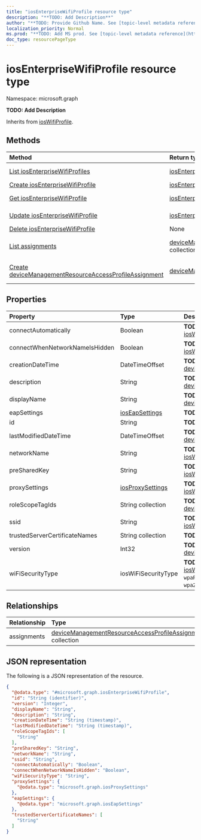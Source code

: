 ```yaml
---
title: "iosEnterpriseWifiProfile resource type"
description: "**TODO: Add Description**"
author: "**TODO: Provide Github Name. See [topic-level metadata reference](https://msgo.azurewebsites.net/add/document/guidelines/metadata.html#topic-level-metadata)**"
localization_priority: Normal
ms.prod: "**TODO: Add MS prod. See [topic-level metadata reference](https://msgo.azurewebsites.net/add/document/guidelines/metadata.html#topic-level-metadata)**"
doc_type: resourcePageType
---
```


# iosEnterpriseWifiProfile resource type

Namespace: microsoft.graph

**TODO: Add Description**


Inherits from [iosWifiProfile](../resources/ioswifiprofile.md).

## Methods
|Method|Return type|Description|
|:---|:---|:---|
|[List iosEnterpriseWifiProfiles](../api/iosenterprisewifiprofile-list.md)|[iosEnterpriseWifiProfile](../resources/iosenterprisewifiprofile.md) collection|Get a list of the [iosEnterpriseWifiProfile](../resources/iosenterprisewifiprofile.md) objects and their properties.|
|[Create iosEnterpriseWifiProfile](../api/iosenterprisewifiprofile-create.md)|[iosEnterpriseWifiProfile](../resources/iosenterprisewifiprofile.md)|Create a new [iosEnterpriseWifiProfile](../resources/iosenterprisewifiprofile.md) object.|
|[Get iosEnterpriseWifiProfile](../api/iosenterprisewifiprofile-get.md)|[iosEnterpriseWifiProfile](../resources/iosenterprisewifiprofile.md)|Read the properties and relationships of an [iosEnterpriseWifiProfile](../resources/iosenterprisewifiprofile.md) object.|
|[Update iosEnterpriseWifiProfile](../api/iosenterprisewifiprofile-update.md)|[iosEnterpriseWifiProfile](../resources/iosenterprisewifiprofile.md)|Update the properties of an [iosEnterpriseWifiProfile](../resources/iosenterprisewifiprofile.md) object.|
|[Delete iosEnterpriseWifiProfile](../api/iosenterprisewifiprofile-delete.md)|None|Deletes an [iosEnterpriseWifiProfile](../resources/iosenterprisewifiprofile.md) object.|
|[List assignments](../api/iosenterprisewifiprofile-list-assignments.md)|[deviceManagementResourceAccessProfileAssignment](../resources/intune-devicemanagementresourceaccessprofileassignment.md) collection|Get the deviceManagementResourceAccessProfileAssignment resources from the assignments navigation property.|
|[Create deviceManagementResourceAccessProfileAssignment](../api/iosenterprisewifiprofile-post-assignments.md)|[deviceManagementResourceAccessProfileAssignment](../resources/intune-devicemanagementresourceaccessprofileassignment.md)|Create a new deviceManagementResourceAccessProfileAssignment object.|

## Properties
|Property|Type|Description|
|:---|:---|:---|
|connectAutomatically|Boolean|**TODO: Add Description** Inherited from [iosWifiProfile](../resources/ioswifiprofile.md)|
|connectWhenNetworkNameIsHidden|Boolean|**TODO: Add Description** Inherited from [iosWifiProfile](../resources/ioswifiprofile.md)|
|creationDateTime|DateTimeOffset|**TODO: Add Description** Inherited from [deviceManagementResourceAccessProfileBase](../resources/intune-devicemanagementresourceaccessprofilebase.md)|
|description|String|**TODO: Add Description** Inherited from [deviceManagementResourceAccessProfileBase](../resources/intune-devicemanagementresourceaccessprofilebase.md)|
|displayName|String|**TODO: Add Description** Inherited from [deviceManagementResourceAccessProfileBase](../resources/intune-devicemanagementresourceaccessprofilebase.md)|
|eapSettings|[iosEapSettings](../resources/intune-ioseapsettings.md)|**TODO: Add Description**|
|id|String|**TODO: Add Description** Inherited from [entity](../resources/entity.md)|
|lastModifiedDateTime|DateTimeOffset|**TODO: Add Description** Inherited from [deviceManagementResourceAccessProfileBase](../resources/intune-devicemanagementresourceaccessprofilebase.md)|
|networkName|String|**TODO: Add Description** Inherited from [iosWifiProfile](../resources/ioswifiprofile.md)|
|preSharedKey|String|**TODO: Add Description** Inherited from [iosWifiProfile](../resources/ioswifiprofile.md)|
|proxySettings|[iosProxySettings](../resources/intune-iosproxysettings.md)|**TODO: Add Description** Inherited from [iosWifiProfile](../resources/ioswifiprofile.md)|
|roleScopeTagIds|String collection|**TODO: Add Description** Inherited from [deviceManagementResourceAccessProfileBase](../resources/intune-devicemanagementresourceaccessprofilebase.md)|
|ssid|String|**TODO: Add Description** Inherited from [iosWifiProfile](../resources/ioswifiprofile.md)|
|trustedServerCertificateNames|String collection|**TODO: Add Description**|
|version|Int32|**TODO: Add Description** Inherited from [deviceManagementResourceAccessProfileBase](../resources/intune-devicemanagementresourceaccessprofilebase.md)|
|wiFiSecurityType|iosWiFiSecurityType|**TODO: Add Description** Inherited from [iosWifiProfile](../resources/ioswifiprofile.md). Possible values are: `open`, `wpaPersonal`, `wpaEnterprise`, `wep`, `wpa2Enterprise`.|

## Relationships
|Relationship|Type|Description|
|:---|:---|:---|
|assignments|[deviceManagementResourceAccessProfileAssignment](../resources/intune-devicemanagementresourceaccessprofileassignment.md) collection|**TODO: Add Description** Inherited from [deviceManagementResourceAccessProfileBase](../resources/devicemanagementresourceaccessprofilebase.md)|

## JSON representation
The following is a JSON representation of the resource.
<!-- {
  "blockType": "resource",
  "keyProperty": "id",
  "@odata.type": "microsoft.graph.iosEnterpriseWifiProfile",
  "baseType": "microsoft.graph.iosWifiProfile",
  "openType": false
}
-->
``` json
{
  "@odata.type": "#microsoft.graph.iosEnterpriseWifiProfile",
  "id": "String (identifier)",
  "version": "Integer",
  "displayName": "String",
  "description": "String",
  "creationDateTime": "String (timestamp)",
  "lastModifiedDateTime": "String (timestamp)",
  "roleScopeTagIds": [
    "String"
  ],
  "preSharedKey": "String",
  "networkName": "String",
  "ssid": "String",
  "connectAutomatically": "Boolean",
  "connectWhenNetworkNameIsHidden": "Boolean",
  "wiFiSecurityType": "String",
  "proxySettings": {
    "@odata.type": "microsoft.graph.iosProxySettings"
  },
  "eapSettings": {
    "@odata.type": "microsoft.graph.iosEapSettings"
  },
  "trustedServerCertificateNames": [
    "String"
  ]
}
```

